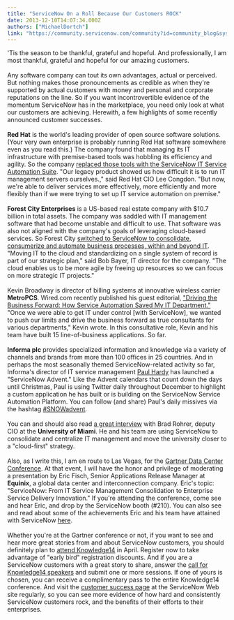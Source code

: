 ```yaml
---
title: "ServiceNow On a Roll Because Our Customers ROCK"
date: 2013-12-10T14:07:34.000Z
authors: ["MichaelDortch"]
link: "https://community.servicenow.com/community?id=community_blog&sys_id=db4da229dbd0dbc01dcaf3231f96196a"
---
```

<p>'Tis the season to be thankful, grateful and hopeful. And professionally, I am most thankful, grateful and hopeful for our amazing customers.<br/><br/>Any software company can tout its own advantages, actual or perceived. But nothing makes those pronouncements as credible as when they're supported by actual customers with money and personal and corporate reputations on the line. So if you want incontrovertible evidence of the momentum ServiceNow has in the marketplace, you need only look at what our customers are achieving. Herewith, a few highlights of some recently announced customer successes.<br/><br/><strong>Red Hat</strong> is the world's leading provider of open source software solutions. (Your very own enterprise is probably running Red Hat software somewhere even as you read this.) The company found that managing its IT infrastructure with premise-based tools was hobbling its efficiency and agility. So the company <a title="k-external-small" class="jive-link-external-small" href="http://www.servicenow.com/knowledge.do?sysparm_document_key=kb_knowledge,462d9b356f891940391fe13f9f3ee424" rel="nofollow" target="_blank">replaced those tools with the ServiceNow IT Service Automation Suite</a>. "Our legacy product showed us how difficult it is to run IT management servers ourselves.," said Red Hat CIO Lee Congdon. "But now, we're able to deliver services more effectively, more efficiently and more flexibly than if we were trying to set up IT service automation on premise."<br/><br/><strong>Forest City Enterprises</strong> is a US-based real estate company with $10.7 billion in total assets. The company was saddled with IT management software that had become unstable and difficult to use. That software was also not aligned with the company's goals of leveraging cloud-based services. So Forest City <a title="k-external-small" class="jive-link-external-small" href="http://www.servicenow.com/knowledge.do?sysparm_document_key=kb_knowledge,611d57f66f099940391fe13f9f3ee449" rel="nofollow" target="_blank">switched to ServiceNow to consolidate, consumerize and automate business processes, within and beyond IT</a>. "Moving IT to the cloud and standardizing on a single system of record is part of our strategic plan," said Bob Bayer, IT director for the company. "The cloud enables us to be more agile by freeing up resources so we can focus on more strategic IT projects." <br/><br/>Kevin Broadway is director of billing systems at innovative wireless carrier <strong>MetroPCS</strong>. Wired.com recently published his guest editorial, <a title="k-external-small" class="jive-link-external-small" href="http://insights.wired.com/profiles/blogs/driving-the-business-forward-how-service-automation-saved-my-it#axzz2lP1eKAY2" rel="nofollow" target="_blank">"Driving the Business Forward: How Service Automation Saved My IT Department."</a> "Once we were able to get IT under control [with ServiceNow], we wanted to push our limits and drive the business forward as true consultants for various departments," Kevin wrote. In this consultative role, Kevin and his team have built 15 line-of-business applications. So far.<br/><br/><strong>Informa plc</strong> provides specialized information and knowledge via a variety of channels and brands from more than 100 offices in 25 countries. And in perhaps the most seasonally themed ServiceNow-related activity so far, Informa's director of IT service management <a title="k-external-small" class="jive-link-external-small" href="https://twitter.com/PaulHardyUK" rel="nofollow" target="_blank">Paul Hardy</a> has launched a "ServiceNow Advent." Like the Advent calendars that count down the days until Christmas, Paul is using Twitter daily throughout December to highlight a custom application he has built or is building on the ServiceNow Service Automation Platform. You can follow (and share) Paul's daily missives via the hashtag <a title="k-external-small" class="jive-link-external-small" href="https://twitter.com/search?q=%23SNOWadvent&amp;src=hash" rel="nofollow" target="_blank">#SNOWadvent</a>.<br/><br/>You can and should also read <a title="k-external-small" class="jive-link-external-small" href="%20http://searchcio.techtarget.com/feature/Push-for-centralized-IT-ushers-in-cloud-first-philosophy-at-U-of-Miami" rel="nofollow" target="_blank">a great interview</a> with Brad Rohrer, deputy CIO at the <strong>University of Miami</strong>. He and his team are using ServiceNow to consolidate and centralize IT management and move the university closer to a "cloud-first" strategy. <br/><br/>Also, as I write this, I am en route to Las Vegas, for the <a title="k-external-small" class="jive-link-external-small" href="%20http://www.gartner.com/technology/summits/na/data-center/" rel="nofollow" target="_blank">Gartner Data Center Conference</a>. At that event, I will have the honor and privilege of moderating a presentation by Eric Fisch, Senior Applications Release Manager at <strong>Equinix</strong>, a global data center and interconnection company. Eric's topic: "ServiceNow: From IT Service Management Consolidation to Enterprise Service Delivery Innovation." If you're attending the conference, come see and hear Eric, and drop by the ServiceNow booth (#210). You can also see and read about some of the achievements Eric and his team have attained with ServiceNow <a title="k-external-small" class="jive-link-external-small" href="http://www.servicenow.com/knowledge.do?sysparm_document_key=kb_knowledge,08a8600bff578040d4d9f62c297efe20" rel="nofollow" target="_blank">here</a>.<br/><br/>Whether you're at the Gartner conference or not, if you want to see and hear more great stories from and about ServiceNow customers, you should definitely plan to <a title="k-external-small" class="jive-link-external-small" href="%20https://www.cvent.com/events/knowledge14/registration-578f693e417845e3acaaef48462fa938.aspx?r=093f3a9f-4038-4f4b-84f2-78dae1d13f44" rel="nofollow" target="_blank">attend Knowledge14</a> in April. Register now to take advantage of "early bird" registration discounts. And if you are a ServiceNow customers with a great story to share, answer the <a title="k-external-small" class="jive-link-external-small" href="%20https://knowledge.servicenow.com/knowledge14/k14_call_for_speakers.do" rel="nofollow" target="_blank">call for Knowledge14 speakers</a> and submit one or more sessions. If one of yours is chosen, you can receive a complimentary pass to the entire Knowledge14 conference. And visit the <a title="k-external-small" class="jive-link-external-small" href="%20http://www.servicenow.com/success.do" rel="nofollow" target="_blank">customer success page</a> at the ServiceNow Web site regularly, so you can see more evidence of how hard and consistently ServiceNow customers rock, and the benefits of their efforts to their enterprises.</p>